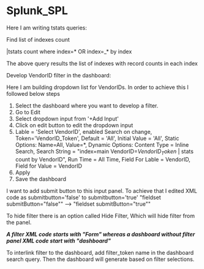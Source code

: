 # Splunk_SPL

Here I am writing tstats queries:

Find list of indexes count

|tstats count where index=* OR index=_* by index

The above query results the list of indexes with record counts in each index

Develop VendorID filter in the dashboard:

Here I am building dropdown list for VendorIDs. In order to achieve this I followed below steps

1. Select the dashboard where you want to develop a filter. 
2. Go to Edit 
3. Select dropdown input from '+Add Input'
4. Click on edit button to edit the dropdown input 
5. Lable = 'Select VendorID', enabled Search on change, Token='VendorID_Token', Default = 'All', Initial Value = 'All', Static Options: Name=All, Value=*, Dynamic Options: Content Type = Inline Search, Search String = "index=main VendorID=$VendorID_Token$ | stats count by VendorID", Run Time = All Time, Field For Lable = VendorID, Field for Value = VendorID
6. Apply
7. Save the dashboard

I want to add submit button to this input panel. To achieve that I edited XML code as submitbutton='false' to submitbutton='true'
"fieldset submitButton="false""  --> "fieldset submitButton="true""

To hide filter there is an option called Hide Filter, Which will hide filter from the panel.

***A filter XML code starts with "Form" whereas a dashboard without filter panel XML code start with "dashboard"***

To interlink filter to the dashboard, add filter_token name in the dashboard search query. Then the dashboard will generate based on filter selections.




